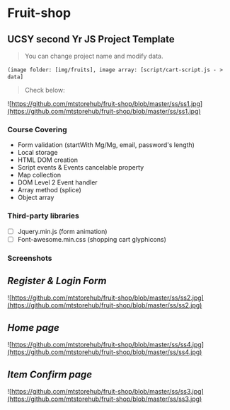 
# Fruit-shop

## UCSY second Yr JS Project Template

> You can change project name and modify data. 

    (image folder: [img/fruits], image array: [script/cart-script.js - > data]

> Check below:

![https://github.com/mtstorehub/fruit-shop/blob/master/ss/ss1.jpg](https://github.com/mtstorehub/fruit-shop/blob/master/ss/ss1.jpg)

### Course Covering
- Form validation (startWith Mg/Mg, email, password's length)  
- Local storage  
- HTML DOM creation  
- Script events & Events cancelable property  
- Map collection  
- DOM Level 2 Event handler  
- Array method (splice)  
- Object array

### Third-party libraries

 - [ ] Jquery.min.js (form animation)  
 - [ ] Font-awesome.min.css (shopping cart glyphicons)
 
### Screenshots

## *Register & Login Form*

 ![https://github.com/mtstorehub/fruit-shop/blob/master/ss/ss2.jpg](https://github.com/mtstorehub/fruit-shop/blob/master/ss/ss2.jpg)
 

## *Home page*

![https://github.com/mtstorehub/fruit-shop/blob/master/ss/ss4.jpg](https://github.com/mtstorehub/fruit-shop/blob/master/ss/ss4.jpg)

## *Item Confirm page*

![https://github.com/mtstorehub/fruit-shop/blob/master/ss/ss3.jpg](https://github.com/mtstorehub/fruit-shop/blob/master/ss/ss3.jpg)

